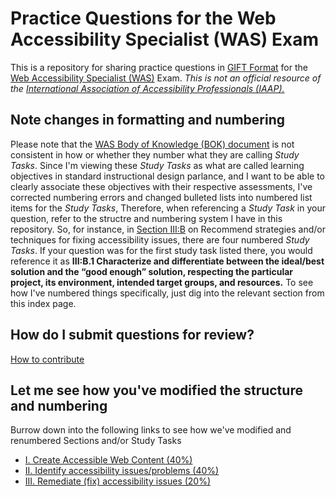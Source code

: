 # Practice Questions for the Web Accessibility Specialist (WAS) Exam

This is a repository for sharing practice questions in [GIFT Format](https://docs.moodle.org/37/en/GIFT_format) for the [Web Accessibility Specialist (WAS)](https://www.accessibilityassociation.org/wascertification) Exam.  _This is not an official resource of the [International Association of Accessibility Professionals (IAAP).](https://www.accessibilityassociation.org)_ 

## Note changes in formatting and numbering
Please note that the [WAS Body of Knowledge (BOK) document](https://iaap.membershipsoftware.org/files/IAAP%20WAS%20BOK%202_0_1019.docx) is not consistent in how or whether they number what they are calling _Study Tasks_.  Since I'm viewing these _Study Tasks_ as what are called learning objectives in standard instructional design parlance, and I want to be able to clearly associate these objectives with their respective assessments, I've corrected numbering errors and changed bulleted lists into numbered list items for the _Study Tasks_,  Therefore, when referencing a _Study Task_ in your question, refer to the structre and numbering system I have in this repository.  So, for instance, in [Section III:B](III/B/index.md) on Recommend strategies and/or techniques for fixing accessibility issues, there are four numbered _Study Tasks_.  If your question was for the first study task listed there, you would reference it as **III:B.1 Characterize and differentiate between the ideal/best solution and the “good enough” solution, respecting the particular project, its environment, intended target groups, and resources.** To see how I've numbered things specifically, just dig into the relevant section from this index page.  

## How do I submit questions for review?
[How to contribute](CONTRIBUTING.md)

## Let me see how you've modified the structure and numbering
Burrow down into the following links to see how we've modified and renumbered Sections and/or Study Tasks

* [I. Create Accessible Web Content (40%)](I/index.md)
* [II. Identify accessibility issues/problems (40%)](II/index.md)
* [III. Remediate (fix) accessibility issues (20%)](III/index.md)
